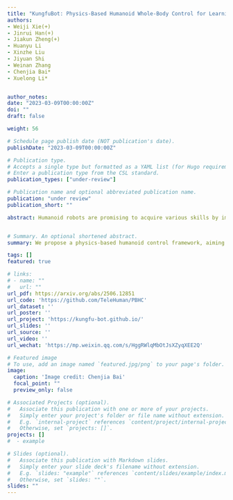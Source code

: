 ```yaml
---
title: "KungfuBot: Physics-Based Humanoid Whole-Body Control for Learning Highly-Dynamic Skills"
authors:
- Weiji Xie(+)
- Jinrui Han(+)
- Jiakun Zheng(+)
- Huanyu Li
- Xinzhe Liu
- Jiyuan Shi
- Weinan Zhang
- Chenjia Bai*
- Xuelong Li*


author_notes:
date: "2023-03-09T00:00:00Z"
doi: ""
draft: false

weight: 56

# Schedule page publish date (NOT publication's date).
publishDate: "2023-03-09T00:00:00Z"

# Publication type.
# Accepts a single type but formatted as a YAML list (for Hugo requirements).
# Enter a publication type from the CSL standard.
publication_types: ["under-review"]

# Publication name and optional abbreviated publication name.
publication: "under review"
publication_short: ""

abstract: Humanoid robots are promising to acquire various skills by imitating human behaviors. However, existing algorithms are only capable of tracking smooth, low-speed human motions, even with delicate reward and curriculum design. This paper presents a physics-based humanoid control framework, aiming to master highly-dynamic human behaviors such as Kungfu and dancing through multi-steps motion processing and adaptive motion tracking. For motion processing, we design a pipeline to extract, filter out, correct, and retarget motions, while ensuring compliance with physical constraints to the maximum extent. For motion imitation, we formulate a bi-level optimization problem to dynamically adjust the tracking accuracy tolerance based on the current tracking error, creating an adaptive curriculum mechanism. We further construct an asymmetric actor-critic framework for policy training. In experiments, we train whole-body control policies to imitate a set of highly-dynamic motions. Our method achieves significantly lower tracking errors than existing approaches and is successfully deployed on the Unitree G1 robot, demonstrating stable and expressive behaviors.


# Summary. An optional shortened abstract.
summary: We propose a physics-based humanoid control framework, aiming to master highly-dynamic human behaviors such as Kungfu and dancing through multi-steps motion processing and adaptive motion tracking.

tags: []
featured: true

# links:
# - name: ""
#   url: ""
url_pdf: https://arxiv.org/abs/2506.12851
url_code: 'https://github.com/TeleHuman/PBHC'
url_dataset: ''
url_poster: ''
url_project: 'https://kungfu-bot.github.io/'
url_slides: ''
url_source: ''
url_video: ''
url_wechat: 'https://mp.weixin.qq.com/s/HggRWlqMbOtJsXZyqXEE2Q'

# Featured image
# To use, add an image named `featured.jpg/png` to your page's folder. 
image:
  caption: 'Image credit: Chenjia Bai'
  focal_point: ""
  preview_only: false

# Associated Projects (optional).
#   Associate this publication with one or more of your projects.
#   Simply enter your project's folder or file name without extension.
#   E.g. `internal-project` references `content/project/internal-project/index.md`.
#   Otherwise, set `projects: []`.
projects: []
#  - example

# Slides (optional).
#   Associate this publication with Markdown slides.
#   Simply enter your slide deck's filename without extension.
#   E.g. `slides: "example"` references `content/slides/example/index.md`.
#   Otherwise, set `slides: ""`.
slides: ""
---
```

